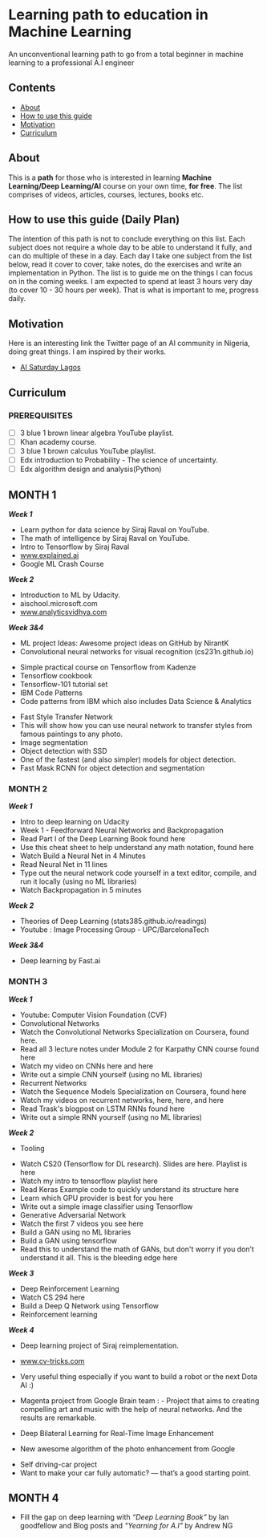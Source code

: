 # Learning path to education in Machine Learning
An unconventional learning path to go from a total beginner in machine learning to a professional A.I engineer

## Contents

- [About](#about)
- [How to use this guide](#how-to-use-this-guide)
- [Motivation](#motivation)
- [Curriculum](#curriculum)

## About
This is a **path** for those who is interested in learning **Machine Learning/Deep Learning/AI** course on your own time, **for free**. The list comprises of videos, articles, courses, lectures, books etc. 

## How to use this guide (Daily Plan)
The intention of this path is not to conclude everything on this list. Each subject does not require a whole day to be able to understand it fully, and can do multiple of these in a day. Each day I take one subject from the list below, read it cover to cover, take notes, do the exercises and write an implementation in Python.  The list is to guide me on the things I can focus on in the coming weeks. I am expected to spend at least 3 hours very day (to cover 10 - 30 hours per week). That is what is important to me, progress daily.

## Motivation
Here is an interesting link the Twitter page of an AI community in Nigeria, doing great things. I am inspired by their works.
- [AI Saturday Lagos](https://www.twitter.com/aisaturdaylagos)

## Curriculum
### PREREQUISITES 
- [ ] 3 blue 1 brown linear algebra YouTube playlist.
- [ ] Khan academy course.
- [ ] 3 blue 1 brown  calculus YouTube playlist.
- [ ] Edx introduction to Probability - The science of uncertainty.
- [ ] Edx algorithm design and analysis(Python)

## MONTH 1
**_Week 1_**
- Learn python for data science by Siraj Raval on YouTube.
- The math of intelligence by Siraj Raval on YouTube.
- Intro to Tensorflow by Siraj Raval
- www.explained.ai
- Google ML Crash Course

**_Week 2_**
- Introduction to ML by Udacity.
- aischool.microsoft.com
- www.analyticsvidhya.com


**_Week 3&4_**
- ML project Ideas: Awesome project ideas on GitHub by NirantK
- Convolutional neural networks for visual recognition (cs231n.github.io)
*  Simple practical course on Tensorflow from Kadenze 
*  Tensorflow cookbook
*  Tensorflow-101 tutorial set
*  IBM Code Patterns
* Code patterns from IBM which also includes Data Science & Analytics
-  Fast Style Transfer Network
- This will show how you can use neural network to transfer styles from famous paintings to any photo.
-  Image segmentation
-  Object detection with SSD
- One of the fastest (and also simpler) models for object detection.
-  Fast Mask RCNN for object detection and segmentation


### MONTH 2
**_Week 1_**
- Intro to deep learning on Udacity
- Week 1 - Feedforward Neural Networks and Backpropagation
- Read Part I of the Deep Learning Book found here
- Use this cheat sheet to help understand any math notation, found here
- Watch Build a Neural Net in 4 Minutes
- Read Neural Net in 11 lines
- Type out the neural network code yourself in a text editor, compile, and run it locally (using no ML libraries)
- Watch Backpropagation in 5 minutes

**_Week 2_**
- Theories of Deep Learning (stats385.github.io/readings)
- Youtube : Image Processing Group - UPC/BarcelonaTech

**_Week 3&4_**
- Deep learning by Fast.ai

### MONTH 3
**_Week 1_**

- Youtube: Computer Vision Foundation (CVF)
- Convolutional Networks
- Watch the Convolutional Networks Specialization on Coursera, found here.
- Read all 3 lecture notes under Module 2 for Karpathy CNN course found here
- Watch my video on CNNs here and here
- Write out a simple CNN yourself (using no ML libraries)
- Recurrent Networks
- Watch the Sequence Models Specialization on Coursera, found here
- Watch my videos on recurrent networks, here, here, and here
- Read Trask's blogpost on LSTM RNNs found here
- Write out a simple RNN yourself (using no ML libraries)

**_Week 2_**
* Tooling
- Watch CS20 (Tensorflow for DL research). Slides are here. Playlist is here
- Watch my intro to tensorflow playlist here
- Read Keras Example code to quickly understand its structure here
- Learn which GPU provider is best for you here
- Write out a simple image classifier using Tensorflow
- Generative Adversarial Network
- Watch the first 7 videos you see here
- Build a GAN using no ML libraries
- Build a GAN using tensorflow
- Read this to understand the math of GANs, but don't worry if you don’t understand it all. This is the bleeding edge here

**_Week 3_**
- Deep Reinforcement Learning
- Watch CS 294 here
- Build a Deep Q Network using Tensorflow
- Reinforcement learning

**_Week 4_**
- Deep learning project of Siraj reimplementation.
- www.cv-tricks.com

- Very useful thing especially if you want to build a robot or the next Dota AI :)
-  Magenta project from Google Brain team : - Project that aims to creating compelling art and music with the help of neural networks. And the results are remarkable.
- Deep Bilateral Learning for Real-Time Image Enhancement
* New awesome algorithm of the photo enhancement from Google
-  Self driving-car project
- Want to make your car fully automatic? — that’s a good starting point.


## MONTH 4
- Fill the gap on deep learning with *“Deep Learning Book”* by Ian goodfellow and Blog posts and *"Yearning for A.I"* by Andrew NG
